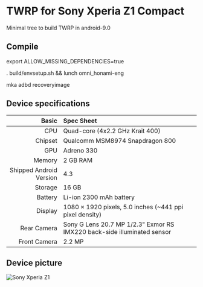 # TWRP for Sony Xperia Z1 Compact

Minimal tree to build TWRP in android-9.0

## Compile

export ALLOW_MISSING_DEPENDENCIES=true

. build/envsetup.sh && lunch omni_honami-eng

mka adbd recoveryimage

## Device specifications

Basic   | Spec Sheet
-------:|:-------------------------
CPU     | Quad-core (4x2.2 GHz Krait 400)
Chipset | Qualcomm MSM8974 Snapdragon 800
GPU     | Adreno 330
Memory  | 2 GB RAM
Shipped Android Version | 4.3
Storage | 16 GB
Battery | Li-ion 2300 mAh battery
Display | 1080 × 1920 pixels, 5.0 inches (~441 ppi pixel density)
Rear Camera  | Sony G Lens 20.7 MP 1/2.3" Exmor RS IMX220 back-side illuminated sensor
Front Camera | 2.2 MP


## Device picture

![Sony Xperia Z1](https://cdn2.gsmarena.com/vv/pics/sony/sony-xperia-z1-2.jpg)
